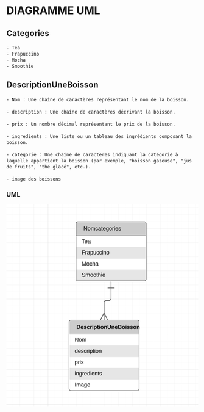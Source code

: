 # DIAGRAMME UML


## Categories
    - Tea
    - Frapuccino
    - Mocha
    - Smoothie
    


## DescriptionUneBoisson

    - Nom : Une chaîne de caractères représentant le nom de la boisson.

    - description : Une chaîne de caractères décrivant la boisson.

    - prix : Un nombre décimal représentant le prix de la boisson.

    - ingredients : Une liste ou un tableau des ingrédients composant la boisson.

    - categorie : Une chaîne de caractères indiquant la catégorie à laquelle appartient la boisson (par exemple, "boisson gazeuse", "jus de fruits", "thé glacé", etc.).

    - image des boissons




  ### UML
![Image](./assets/img/Capture%20d%E2%80%99%C3%A9cran%202023-07-05%20%C3%A0%2016.51.00.png "UML")